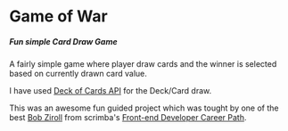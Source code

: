 # Game of War

##### Fun simple Card Draw Game

A fairly simple game where player draw cards and the winner is selected based on currently drawn card value.

I have used [Deck of Cards API](https://deckofcardsapi.com/) for the Deck/Card draw.

This was an awesome fun guided project which was tought by one of the best [Bob Ziroll](https://github.com/bobziroll) from scrimba's [Front-end Developer Career Path](https://scrimba.com/learn/frontend).